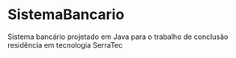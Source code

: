 # SistemaBancario
Sistema bancário projetado em Java para o trabalho de conclusão residência em tecnologia SerraTec
